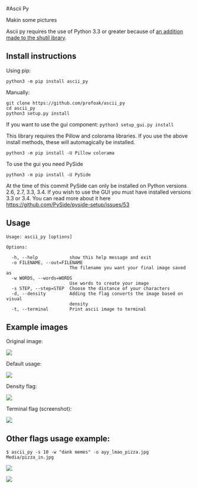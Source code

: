#Ascii Py

Makin some pictures

Ascii py requires the use of Python 3.3 or greater because of [an addition made to the shutil ibrary](https://docs.python.org/3/library/shutil.html#querying-the-size-of-the-output-terminal).

Install instructions
---

Using pip:

`python3 -m pip install ascii_py`

Manually:

```
git clone https://github.com/profoak/ascii_py
cd ascii_py
python3 setup.py install
```

If you want to use the gui component: `python3 setup_gui.py install`

This library requires the Pillow and colorama libraries. If you use the above install methods, these will automagically be installed.

`python3 -m pip install -U Pillow colorama`

To use the gui you need PySide

`python3 -m pip install -U PySide`

At the time of this commit PySide can only be installed on Python versions 2.6, 2.7, 3.3, 3.4. If you wish to use the GUI you must have installed versions 3.3 or 3.4. You can read more about it here https://github.com/PySide/pyside-setup/issues/53

Usage
---

```
Usage: ascii_py [options]

Options:

  -h, --help            show this help message and exit
  -o FILENAME, --out=FILENAME
                        The filename you want your final image saved as
  -w WORDS, --words=WORDS
                        Use words to create your image
  -s STEP, --step=STEP  Choose the distance of your characters
  -d, --density         Adding the flag converts the image based on visual
                        density
  -t, --terminal        Print ascii image to terminal
```

Example images
---

Original image:

![](https://raw.githubusercontent.com/ProfOak/ascii_py/master/Media/before.jpg)

Default usage:

![](https://raw.githubusercontent.com/ProfOak/ascii_py/master/Media/after.jpg)

Density flag:

![](https://raw.githubusercontent.com/ProfOak/ascii_py/master/Media/density.jpg)

Terminal flag (screenshot):

![](https://raw.githubusercontent.com/ProfOak/ascii_py/master/Media/terminal.jpg)

Other flags usage example:
---

`$ ascii_py -s 10 -w "dank memes" -o ayy_lmao_pizza.jpg Media/pizza_in.jpg`

![](https://raw.githubusercontent.com/ProfOak/ascii_py/master/Media/pizza_in.jpg)

![](https://raw.githubusercontent.com/ProfOak/ascii_py/master/Media/ayy_lmao_pizza.jpg)
